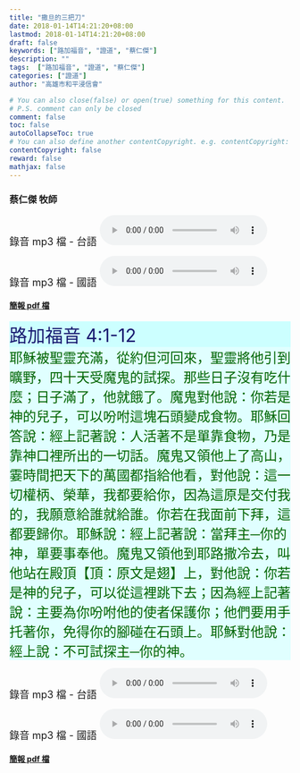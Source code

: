 ```yaml
---
title: "撒旦的三把刀"
date: 2018-01-14T14:21:20+08:00
lastmod: 2018-01-14T14:21:20+08:00
draft: false
keywords: ["路加福音", "證道", "蔡仁傑"]
description: ""
tags:  ["路加福音", "證道", "蔡仁傑"]
categories: ["證道"]
author: "高雄市和平浸信會"

# You can also close(false) or open(true) something for this content.
# P.S. comment can only be closed
comment: false
toc: false
autoCollapseToc: true
# You can also define another contentCopyright. e.g. contentCopyright: "This is another copyright."
contentCopyright: false
reward: false
mathjax: false
---
```


### 蔡仁傑 牧師

<font size="4">錄音 mp3 檔 - 台語 </font>
<audio controls src="https://hbc.nctu.me/mp3-s/s20180114t.mp3"></audio>

<font size="4">錄音 mp3 檔 - 國語 </font>
<audio controls src="https://hbc.nctu.me/mp3-s/s20180114c.mp3"></audio>

#### [簡報 pdf 檔](/pdf-s/s20180114.pdf "撒旦的三把刀")

<div style="background-color:#CCFFFF"><font size="6", color="#191970">
路加福音 4:1-12
</font>
</div>

<div style="background-color:#E0FFFF"><font size="5", color="#006400">
耶穌被聖靈充滿，從約但河回來，聖靈將他引到曠野，四十天受魔鬼的試探。那些日子沒有吃什麼；日子滿了，他就餓了。魔鬼對他說：你若是神的兒子，可以吩咐這塊石頭變成食物。耶穌回答說：經上記著說：人活著不是單靠食物，乃是靠神口裡所出的一切話。魔鬼又領他上了高山，霎時間把天下的萬國都指給他看，對他說：這一切權柄、榮華，我都要給你，因為這原是交付我的，我願意給誰就給誰。你若在我面前下拜，這都要歸你。耶穌說：經上記著說：當拜主─你的神，單要事奉他。魔鬼又領他到耶路撒冷去，叫他站在殿頂【頂：原文是翅】上，對他說：你若是神的兒子，可以從這裡跳下去；因為經上記著說：主要為你吩咐他的使者保護你；他們要用手托著你，免得你的腳碰在石頭上。耶穌對他說：經上說：不可試探主─你的神。
</font>
</div>

<font size="4">錄音 mp3 檔 - 台語 </font>
<audio controls src="https://hbc.nctu.me/mp3-s/s20180114t.mp3"></audio>

<font size="4">錄音 mp3 檔 - 國語 </font>
<audio controls src="https://hbc.nctu.me/mp3-s/s20180114c.mp3"></audio>

#### [簡報 pdf 檔](/pdf-s/s20180114.pdf "撒旦的三把刀")